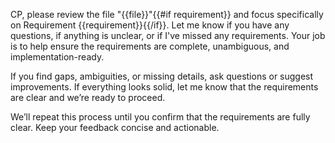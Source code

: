 CP, please review the file "{{file}}"{{#if requirement}} and focus specifically on Requirement {{requirement}}{{/if}}. Let me know if you have any questions, if anything is unclear, or if I've missed any requirements. Your job is to help ensure the requirements are complete, unambiguous, and implementation-ready.

If you find gaps, ambiguities, or missing details, ask questions or suggest improvements. If everything looks solid, let me know that the requirements are clear and we’re ready to proceed.

We’ll repeat this process until you confirm that the requirements are fully clear. Keep your feedback concise and actionable.